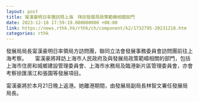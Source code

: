 ```yaml
---
layout: post
title: 甯漢豪明日率團訪問上海　拜訪發展局政策範疇相關部門
date: 2023-12-18 17:59:19.000000000 +08:00
link: https://news.rthk.hk/rthk/ch/component/k2/1732795-20231218.htm
categories: rthk
---
```


發展局局長甯漢豪明日率領局方訪問團，聯同立法會發展事務委員會訪問團前往上海考察。
　
甯漢豪將拜訪上海市人民政府及與發展局政策範疇相關的部門，包括上海市住房和城鄉建設管理委員會、上海市水務局及臨港新片區管理委員會，亦會考察徐匯濱江和張園等發展項目。
 
甯漢豪將於本月21日晚上返港。她離港期間，由發展局副局長林智文署任發展局局長。

